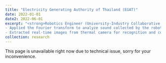```yaml
---
title: "Electricity Generating Authority of Thailand (EGAT)"
date: 2022-01-01
date2: 2022-06-01
excerpt: "<strong>Robotics Engineer (University-Industry Collaborative Project)</strong><br/><br/>- Selected sensors (thermal camera and microphone) for a mobile robot to detect anomalies in pumps and generators. <br/>
- Applied the Fourier transform to analyze sound collected by the robot, detecting abnormal vibrations and explosions.<br/>
- Extracted real-time images from thermal camera for recognition and color segmentation, triggering alarm in cases of water leakage or machine overheating. <br/><img src='/images/projects_images/egat.gif' width='300'> <img src='/images/projects_images/egat1.gif' width='300'> <img src='/images/projects_images/egat2.gif' width='300'> <img src='/images/projects_images/egat3.gif' width='300'>"
collection: research
---
```

This page is unavailable right now due to technical issue, sorry for your inconvenience.